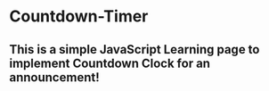 # Countdown-Timer
## This is a simple JavaScript Learning page to implement Countdown Clock for an announcement!
